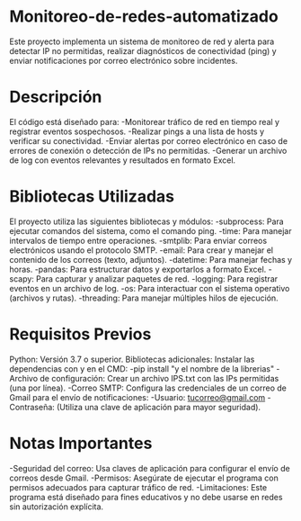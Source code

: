 # Monitoreo-de-redes-automatizado
Este proyecto implementa un sistema de monitoreo de red y alerta para detectar IP no permitidas, realizar diagnósticos de conectividad (ping) y enviar notificaciones por correo electrónico sobre incidentes.

# Descripción
El código está diseñado para:
-Monitorear tráfico de red en tiempo real y registrar eventos sospechosos.
-Realizar pings a una lista de hosts y verificar su conectividad.
-Enviar alertas por correo electrónico en caso de errores de conexión o detección de IPs no permitidas.
-Generar un archivo de log con eventos relevantes y resultados en formato Excel.

# Bibliotecas Utilizadas
El proyecto utiliza las siguientes bibliotecas y módulos:
-subprocess: Para ejecutar comandos del sistema, como el comando ping.
-time: Para manejar intervalos de tiempo entre operaciones.
-smtplib: Para enviar correos electrónicos usando el protocolo SMTP.
-email: Para crear y manejar el contenido de los correos (texto, adjuntos).
-datetime: Para manejar fechas y horas.
-pandas: Para estructurar datos y exportarlos a formato Excel.
-scapy: Para capturar y analizar paquetes de red.
-logging: Para registrar eventos en un archivo de log.
-os: Para interactuar con el sistema operativo (archivos y rutas).
-threading: Para manejar múltiples hilos de ejecución.

# Requisitos Previos
Python: Versión 3.7 o superior.
Bibliotecas adicionales: Instalar las dependencias con y en el CMD:
-pip install "y el nombre de la librerias"
-Archivo de configuración: Crear un archivo IPS.txt con las IPs permitidas (una por línea).
-Correo SMTP: Configura las credenciales de un correo de Gmail para el envío de notificaciones:
-Usuario: tucorreo@gmail.com
-Contraseña: (Utiliza una clave de aplicación para mayor seguridad).

# Notas Importantes
-Seguridad del correo: Usa claves de aplicación para configurar el envío de correos desde Gmail.
-Permisos: Asegúrate de ejecutar el programa con permisos adecuados para capturar tráfico de red.
-Limitaciones: Este programa está diseñado para fines educativos y no debe usarse en redes sin autorización explícita.
